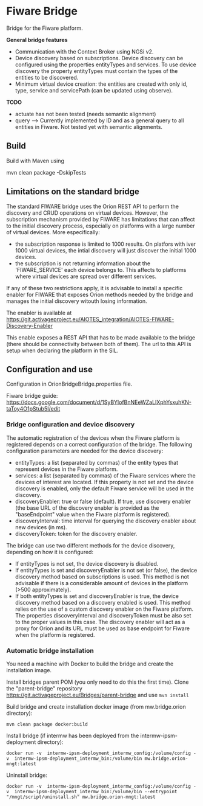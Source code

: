 # Fiware Bridge
Bridge for the Fiware platform.


**General bridge features**
* Communication with the Context Broker using NGSi v2.
* Device discovery based on subscriptions. Device discovery can be configured using the properties entityTypes and services. To use device discovery the property entityTypes must contain the types of the entities to be discovered.
* Minimum virtual device creation: the entities are created with only id, type, service  and servicePath (can be updated using observe).


__TODO__
* actuate has not been tested (needs semantic alignment)
* query --> Currently implemented by ID and as a general query to all entities in Fiware. Not tested yet with semantic alignments.


## Build
Build with Maven using

mvn clean package -DskipTests


## Limitations on the standard bridge
The standard FIWARE bridge uses the Orion REST API to perform the discovery and CRUD operations on virtual devices. However, the subscription mechanism provided by FIWARE has limitations that can affect to the initial discovery process, especially on platforms with a large number of virtual devices. More especifically:
* the subscription response is limited to 1000 results. On platfors with iver 1000 virtual devices, the intial discovery will just discover the initial 1000 devices.
* the subscription is not returning information about the 'FIWARE_SERVICE' each device belongs to. This affects to platforms where virtual devices are spread over different services.

If any of these two restrictions apply, it is advisable to install a specific enabler for FIWARE that exposes Orion methods needed by the bridge and manages the initial discovery witouth losing information.

The enabler is available at https://git.activageproject.eu/AIOTES_integration/AIOTES-FIWARE-Discovery-Enabler 

This enable exposes a REST API that has to be made available to the bridge (there should be connectivity between both of them). The url to this API is setup when declaring the platform in the SIL.


## Configuration and use
Configuration in OrionBridgeBridge.properties file.

Fiware bridge guide: https://docs.google.com/document/d/1SyBYlofBnNEeWZaLIXphYsxuhKN-taToy4O1pStub5I/edit


### Bridge configuration and device discovery
The automatic registration of the devices when the Fiware platform is registered depends on a correct configuration of the bridge. The following configuration parameters are needed for the device discovery:
* entityTypes: a list (separated by commas) of the entity types that represent devices in the Fiware platform.
* services:  a list (separated by commas) of the Fiware services where the devices of interest are located. If this property is not set and the device discovery is enabled, only the default Fiware service will be used in the discovery.
* discoveryEnabler: true or false (default). If true, use discovery enabler (the base URL of the discovery enabler is provided as the "baseEndpoint" value when the Fiware platform is registered).
* discoveryInterval: time interval for querying the discovery enabler about new devices (in ms).
* discoveryToken: token for the discovery enabler.


The bridge can use two different methods for the device discovery, depending on how it is configured:
* If entityTypes is not set, the device discovery is disabled.
* If entityTypes is set and discoveryEnabler is not set (or false), the device discovery method based on subscriptions is used. This method is not advisable if there is a considerable amount of devices in the platform (>500 approximately).
* If both entityTypes is set and discoveryEnabler is true, the device discovery method based on a discovery enabled is used. This method relies on the use of a custom discovery enabler on the Fiware platform. The properties discoveryInterval and discoveryToken must be also set to the proper values in this case. The discovery enabler will act as a proxy for Orion and its URL must be used as base endpoint for Fiware when the platform is registered.



### Automatic bridge installation
You need a machine with Docker to build the bridge and create the installation image.


Install bridges parent POM (you only need to do this the first time). Clone the "parent-bridge" repository https://git.activageproject.eu/Bridges/parent-bridge and use `mvn install`


Build bridge and create installation docker image (from mw.bridge.orion directory):

`mvn clean package docker:build`


Install bridge (if intermw has been deployed from the intermw-ipsm-deployment directory):

`docker run -v  intermw-ipsm-deployment_intermw_config:/volume/config -v  intermw-ipsm-deployment_intermw_bin:/volume/bin mw.bridge.orion-mngt:latest`


Uninstall bridge:

`docker run -v  intermw-ipsm-deployment_intermw_config:/volume/config -v  intermw-ipsm-deployment_intermw_bin:/volume/bin --entrypoint "/mngt/script/uninstall.sh" mw.bridge.orion-mngt:latest`